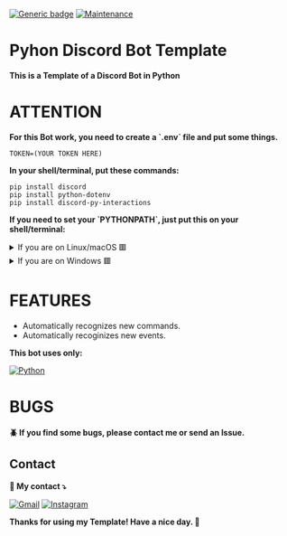 [![Generic badge](https://img.shields.io/badge/version-stable-green.svg)](https://shields.io/)
[![Maintenance](https://img.shields.io/badge/maintained%3F-yes-green.svg)](https://GitHub.com/Naereen/StrapDown.js/graphs/commit-activity)
# Pyhon Discord Bot Template

<p align="left">
 <strong>This is a Template of a Discord Bot in Python</strong>
</p>

# ATTENTION

<p align="left">
 <strong>For this Bot work, you need to create a `.env` file and put some things.</strong>
</p>

```dotenv
TOKEN=(YOUR TOKEN HERE)
```
<p align="left">
  <strong>In your shell/terminal, put these commands:</strong>
</p>

```shell
pip install discord
pip install python-dotenv
pip install discord-py-interactions
```

<p align="left">
 <strong>If you need to set your `PYTHONPATH`, just put this on your shell/terminal:</strong>
</p>

<details>
<summary>If you are on Linux/macOS 🟥</summary>
<br>
 
```shell
export PYTHONPATH=$(pwd)/src
```
</details>

<details>
 <summary>If you are on Windows 🟥</summary>
 <br>
 
```powershell
set PYTHONPATH=%CD%\src
```
</details>


# FEATURES

* Automatically recognizes new commands.
* Automatically recoginizes new events.
  
<p align="left">
 <strong>
  This bot uses only:
 </strong>
</p>

[![Python](https://img.shields.io/badge/Python-3776AB?logo=python&logoColor=fff)](#)

# BUGS

<p align="left">
 <strong>🪲 If you find some bugs, please contact me or send an Issue.</strong>
</p>

## Contact

<p align="left">
  <strong>📧 My contact ⤵️</strong>
</p>

<p align="left">
  <a href="mailto:leal.andriuss@gmail.com" title="Gmail">
  <img src="https://img.shields.io/badge/-Gmail-FF0000?style=flat-square&labelColor=FF0000&logo=gmail&logoColor=white&link=LINK-DO-SEU-GMAIL" alt="Gmail"/></a>
  <a href="https://www.instagram.com/faylenk/" title="Instagram">
  <img src="https://img.shields.io/badge/-Instagram-DF0174?style=flat-square&labelColor=DF0174&logo=instagram&logoColor=white&link=LINK-DO-SEU-INSTAGRAM" alt="Instagram"/></a>
</p>

<p align="left">
 <strong>Thanks for using my Template! Have a nice day. 👋</strong>
</p>
